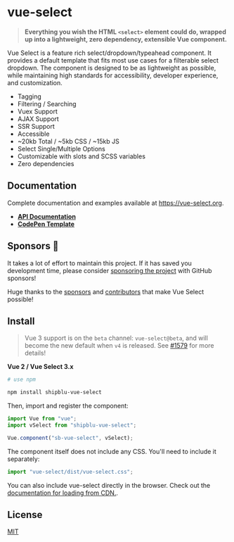 # vue-select 

> **Everything you wish the HTML `<select>` element could do, wrapped up into a lightweight, zero
> dependency, extensible Vue component.**

Vue Select is a feature rich select/dropdown/typeahead component. It provides a default
template that fits most use cases for a filterable select dropdown. The component is designed to be as
lightweight as possible, while maintaining high standards for accessibility,
developer experience, and customization.

- Tagging
- Filtering / Searching
- Vuex Support
- AJAX Support
- SSR Support
- Accessible
- ~20kb Total / ~5kb CSS / ~15kb JS
- Select Single/Multiple Options
- Customizable with slots and SCSS variables
- Zero dependencies

## Documentation

Complete documentation and examples available at https://vue-select.org.

- **[API Documentation](https://vue-select.org)**
- **[CodePen Template](http://codepen.io/sagalbot/pen/NpwrQO)**

## Sponsors :tada:

It takes a lot of effort to maintain this project. If it has saved you development time, please consider [sponsoring the project](https://github.com/sponsors/sagalbot)
with GitHub sponsors!

Huge thanks to the [sponsors](https://github.com/sponsors/sagalbot) and [contributors](https://github.com/sagalbot/vue-select/graphs/contributors) that make Vue Select possible!

## Install

> Vue 3 support is on the `beta` channel: `vue-select@beta`, and will become the new default when `v4` is released. See [#1579](https://github.com/sagalbot/vue-select/issues/1597) for more details!



**Vue 2 / Vue Select 3.x**
```bash
# use npm

npm install shipblu-vue-select
```

Then, import and register the component:

```js
import Vue from "vue";
import vSelect from "shipblu-vue-select";

Vue.component("sb-vue-select", vSelect);
```

The component itself does not include any CSS. You'll need to include it separately:

```js
import "vue-select/dist/vue-select.css";
```

You can also include vue-select directly in the browser. Check out the
[documentation for loading from CDN.](https://vue-select.org/guide/install.html#in-the-browser).

## License

[MIT](https://github.com/sagalbot/vue-select/blob/master/LICENSE.md)
